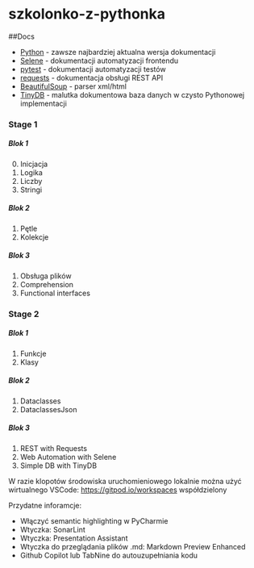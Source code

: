 # szkolonko-z-pythonka

##Docs
* [Python](https://docs.python.org/3/) - zawsze najbardziej aktualna wersja dokumentacji
* [Selene](https://selene-docs-test.readthedocs.io/) - dokumentacji automatyzacji frontendu
* [pytest](https://docs.pytest.org/) - dokumentacji automatyzacji testów
* [requests](https://requests.readthedocs.io/en/latest/) - dokumentacja obsługi REST API 
* [BeautifulSoup](https://www.crummy.com/software/BeautifulSoup/bs4/doc/) - parser xml/html
* [TinyDB](https://tinydb.readthedocs.io/en/latest/) - malutka dokumentowa baza danych w czysto Pythonowej implementacji

### Stage 1
##### Blok 1
0. Inicjacja
1. Logika
2. Liczby
3. Stringi
##### Blok 2
1. Pętle
2. Kolekcje
##### Blok 3
1. Obsługa plików
2. Comprehension
3. Functional interfaces
### Stage 2
##### Blok 1
1. Funkcje
2. Klasy
##### Blok 2
1. Dataclasses
2. DataclassesJson
##### Blok 3
1. REST with Requests
2. Web Automation with Selene
3. Simple DB with TinyDB


W razie klopotów środowiska uruchomieniowego lokalnie można użyć wirtualnego VSCode:
https://gitpod.io/workspaces
współdzielony 

Przydatne inforamcje:
- Włączyć semantic highlighting w PyCharmie
- Wtyczka: SonarLint
- Wtyczka: Presentation Assistant
- Wtyczka do przeglądania plików .md: Markdown Preview Enhanced
- Github Copilot lub TabNine do autouzupełniania kodu